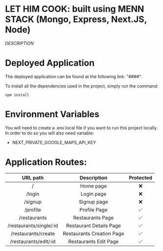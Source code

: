 # LET HIM COOK: built using MENN STACK (Mongo, Express, Next.JS, Node)

*DESCRIPTION*

# Deployed Application

The deployed application can be found at the following link: "####".

To install all the dependencies used in the project, simply run the command:
```
npm install
```

# Environment Variables

You will need to create a .env.local file if you want to run this project locally. In order to do so you will also need variable:

- NEXT_PRIVATE_GOOGLE_MAPS_API_KEY

# Application Routes:

| URL path                    | Description           | Protected | 
| :--------------------------:|:---------------------:|:---------------------:|
| /                           |  Home page            | ❌ |
| /login                      |  Login page           | ❌ |
| /signup                     |  Signup page          | ❌ |
| /profile                    |  Profile Page         | ✅ |
| /restaurants                |  Restaurants Page     | ✅ |
| /restaurants/single/:id            |  Restaurant Details Page     | ✅ |
| /restaurants/create                |  Restaurants Creation Page     | ✅ |
| /restaurants/edit/:id                |  Restaurants Edit Page     | ✅ |